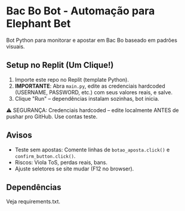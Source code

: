 # Bac Bo Bot - Automação para Elephant Bet

Bot Python para monitorar e apostar em Bac Bo baseado em padrões visuais.

## Setup no Replit (Um Clique!)
1. Importe este repo no Replit (template Python).
2. **IMPORTANTE**: Abra `main.py`, edite as credenciais hardcoded (USERNAME, PASSWORD, etc.) com seus valores reais, e salve.
3. Clique "Run" – dependências instalam sozinhas, bot inicia.

⚠️ SEGURANÇA: Credenciais hardcoded – edite localmente ANTES de pushar pro GitHub. Use contas teste.

## Avisos
- Teste sem apostas: Comente linhas de `botao_aposta.click()` e `confirm_button.click()`.
- Riscos: Viola ToS, perdas reais, bans.
- Ajuste seletores se site mudar (F12 no browser).

## Dependências
Veja requirements.txt.
